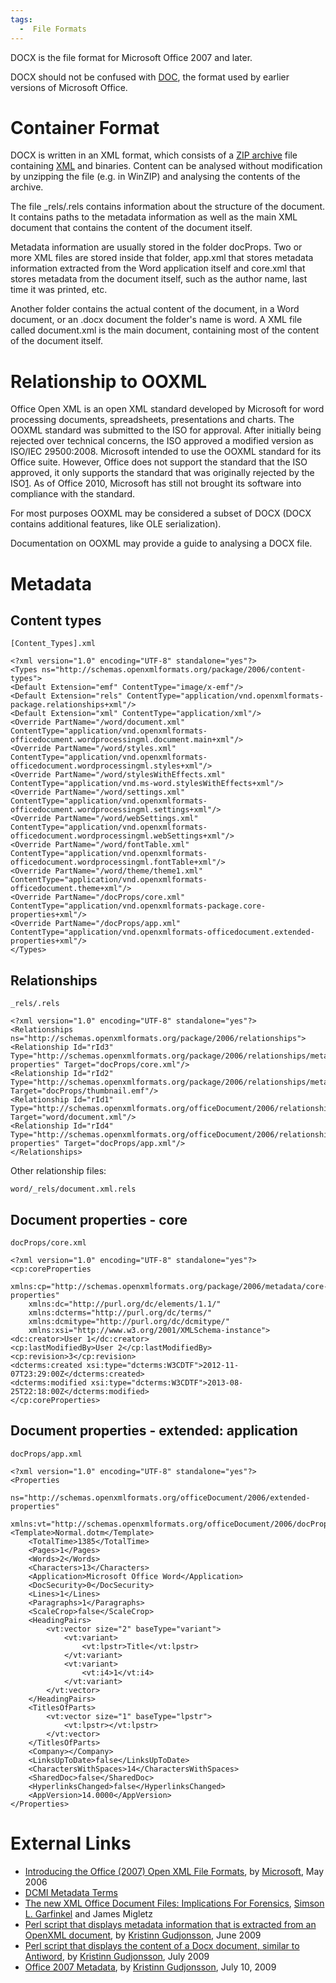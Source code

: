 ```yaml
---
tags:
  -  File Formats
---
```

DOCX is the file format for Microsoft Office 2007 and later.

DOCX should not be confused with [DOC](doc.md), the format used
by earlier versions of Microsoft Office.

# Container Format

DOCX is written in an XML format, which consists of a [ZIP archive](zip_archive.md) file containing [XML](xml.md)
and binaries. Content can be analysed without modification by unzipping
the file (e.g. in WinZIP) and analysing the contents of the archive.

The file _rels/.rels contains information about the structure of the
document. It contains paths to the metadata information as well as the
main XML document that contains the content of the document itself.

Metadata information are usually stored in the folder docProps. Two or
more XML files are stored inside that folder, app.xml that stores
metadata information extracted from the Word application itself and
core.xml that stores metadata from the document itself, such as the
author name, last time it was printed, etc.

Another folder contains the actual content of the document, in a Word
document, or an .docx document the folder's name is word. A XML file
called document.xml is the main document, containing most of the content
of the document itself.

# Relationship to OOXML

Office Open XML is an open XML standard developed by Microsoft for word
processing documents, spreadsheets, presentations and charts. The OOXML
standard was submitted to the ISO for approval. After initially being
rejected over technical concerns, the ISO approved a modified version as
ISO/IEC 29500:2008. Microsoft intended to use the OOXML standard for its
Office suite. However, Office does not support the standard that the ISO
approved, it only supports the standard that was originally rejected by
the
ISO[1](http://arstechnica.com/microsoft/news/2010/04/iso-ooxml-convener-microsofts-format-heading-for-failure.ars).
As of Office 2010, Microsoft has still not brought its software into
compliance with the standard.

For most purposes OOXML may be considered a subset of DOCX (DOCX
contains additional features, like OLE serialization).

Documentation on OOXML may provide a guide to analysing a DOCX file.

# Metadata

## Content types

    [Content_Types].xml

    <?xml version="1.0" encoding="UTF-8" standalone="yes"?>
    <Types ns="http://schemas.openxmlformats.org/package/2006/content-types">
    <Default Extension="emf" ContentType="image/x-emf"/>
    <Default Extension="rels" ContentType="application/vnd.openxmlformats-package.relationships+xml"/>
    <Default Extension="xml" ContentType="application/xml"/>
    <Override PartName="/word/document.xml" ContentType="application/vnd.openxmlformats-officedocument.wordprocessingml.document.main+xml"/>
    <Override PartName="/word/styles.xml" ContentType="application/vnd.openxmlformats-officedocument.wordprocessingml.styles+xml"/>
    <Override PartName="/word/stylesWithEffects.xml" ContentType="application/vnd.ms-word.stylesWithEffects+xml"/>
    <Override PartName="/word/settings.xml" ContentType="application/vnd.openxmlformats-officedocument.wordprocessingml.settings+xml"/>
    <Override PartName="/word/webSettings.xml" ContentType="application/vnd.openxmlformats-officedocument.wordprocessingml.webSettings+xml"/>
    <Override PartName="/word/fontTable.xml" ContentType="application/vnd.openxmlformats-officedocument.wordprocessingml.fontTable+xml"/>
    <Override PartName="/word/theme/theme1.xml" ContentType="application/vnd.openxmlformats-officedocument.theme+xml"/>
    <Override PartName="/docProps/core.xml" ContentType="application/vnd.openxmlformats-package.core-properties+xml"/>
    <Override PartName="/docProps/app.xml" ContentType="application/vnd.openxmlformats-officedocument.extended-properties+xml"/>
    </Types>

## Relationships

    _rels/.rels

    <?xml version="1.0" encoding="UTF-8" standalone="yes"?>
    <Relationships ns="http://schemas.openxmlformats.org/package/2006/relationships">
    <Relationship Id="rId3" Type="http://schemas.openxmlformats.org/package/2006/relationships/metadata/core-properties" Target="docProps/core.xml"/>
    <Relationship Id="rId2" Type="http://schemas.openxmlformats.org/package/2006/relationships/metadata/thumbnail" Target="docProps/thumbnail.emf"/>
    <Relationship Id="rId1" Type="http://schemas.openxmlformats.org/officeDocument/2006/relationships/officeDocument" Target="word/document.xml"/>
    <Relationship Id="rId4" Type="http://schemas.openxmlformats.org/officeDocument/2006/relationships/extended-properties" Target="docProps/app.xml"/>
    </Relationships>

Other relationship files:

    word/_rels/document.xml.rels

## Document properties - core

    docProps/core.xml

    <?xml version="1.0" encoding="UTF-8" standalone="yes"?>
    <cp:coreProperties
        xmlns:cp="http://schemas.openxmlformats.org/package/2006/metadata/core-properties"
        xmlns:dc="http://purl.org/dc/elements/1.1/"
        xmlns:dcterms="http://purl.org/dc/terms/"
        xmlns:dcmitype="http://purl.org/dc/dcmitype/"
        xmlns:xsi="http://www.w3.org/2001/XMLSchema-instance">
    <dc:creator>User 1</dc:creator>
    <cp:lastModifiedBy>User 2</cp:lastModifiedBy>
    <cp:revision>3</cp:revision>
    <dcterms:created xsi:type="dcterms:W3CDTF">2012-11-07T23:29:00Z</dcterms:created>
    <dcterms:modified xsi:type="dcterms:W3CDTF">2013-08-25T22:18:00Z</dcterms:modified>
    </cp:coreProperties>

## Document properties - extended: application

    docProps/app.xml

    <?xml version="1.0" encoding="UTF-8" standalone="yes"?>
    <Properties
        ns="http://schemas.openxmlformats.org/officeDocument/2006/extended-properties"
        xmlns:vt="http://schemas.openxmlformats.org/officeDocument/2006/docPropsVTypes">
    <Template>Normal.dotm</Template>
        <TotalTime>1385</TotalTime>
        <Pages>1</Pages>
        <Words>2</Words>
        <Characters>13</Characters>
        <Application>Microsoft Office Word</Application>
        <DocSecurity>0</DocSecurity>
        <Lines>1</Lines>
        <Paragraphs>1</Paragraphs>
        <ScaleCrop>false</ScaleCrop>
        <HeadingPairs>
            <vt:vector size="2" baseType="variant">
                <vt:variant>
                    <vt:lpstr>Title</vt:lpstr>
                </vt:variant>
                <vt:variant>
                    <vt:i4>1</vt:i4>
                </vt:variant>
            </vt:vector>
        </HeadingPairs>
        <TitlesOfParts>
            <vt:vector size="1" baseType="lpstr">
                <vt:lpstr></vt:lpstr>
            </vt:vector>
        </TitlesOfParts>
        <Company></Company>
        <LinksUpToDate>false</LinksUpToDate>
        <CharactersWithSpaces>14</CharactersWithSpaces>
        <SharedDoc>false</SharedDoc>
        <HyperlinksChanged>false</HyperlinksChanged>
        <AppVersion>14.0000</AppVersion>
    </Properties>

# External Links

- [Introducing the Office (2007) Open XML File
  Formats](http://msdn.microsoft.com/en-us/library/aa338205.aspx), by
  [Microsoft](microsoft.md), May 2006
- [DCMI Metadata
  Terms](http://dublincore.org/documents/2012/06/14/dcmi-terms/?v=elements#)
- [The new XML Office Document Files: Implications For
  Forensics](http://www.simson.net/clips/academic/2009.IEEE.DOCX.pdf),
  [Simson L. Garfinkel](simson_l._garfinkel.md) and James
  Migletz
- [Perl script that displays metadata information that is extracted from
  an OpenXML
  document](http://blog.kiddaland.net/2009/06/office-2007-metadata/), by
  [Kristinn Gudjonsson](kristinn_gudjonsson.md), June 2009
- [Perl script that displays the content of a Docx document, similar to
  Antiword](http://blog.kiddaland.net/2009/07/antiword-for-office-2007/),
  by [Kristinn Gudjonsson](kristinn_gudjonsson.md), July 2009
- [Office 2007
  Metadata](http://computer-forensics.sans.org/blog/2009/07/10/office-2007-metadata/),
  by [Kristinn Gudjonsson](kristinn_gudjonsson.md), July 10,
  2009

